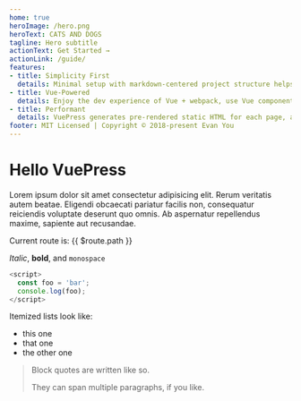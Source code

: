 ```yaml
---
home: true
heroImage: /hero.png
heroText: CATS AND DOGS 
tagline: Hero subtitle
actionText: Get Started →
actionLink: /guide/
features:
- title: Simplicity First
  details: Minimal setup with markdown-centered project structure helps you focus on writing.
- title: Vue-Powered
  details: Enjoy the dev experience of Vue + webpack, use Vue components in markdown, and develop custom themes with Vue.
- title: Performant
  details: VuePress generates pre-rendered static HTML for each page, and runs as an SPA once a page is loaded.
footer: MIT Licensed | Copyright © 2018-present Evan You
---
```


# Hello VuePress

Lorem ipsum dolor sit amet consectetur adipisicing elit. Rerum veritatis autem beatae. Eligendi obcaecati pariatur facilis non, consequatur reiciendis voluptate deserunt quo omnis. Ab aspernatur repellendus maxime, sapiente aut recusandae.

Current route is: {{ $route.path }}

*Italic*, **bold**, and `monospace`

```js
<script>
  const foo = 'bar';
  console.log(foo);
</script>

```

Itemized lists look like:

  * this one
  * that one
  * the other one

> Block quotes are
> written like so.
>
> They can span multiple paragraphs,
> if you like.
